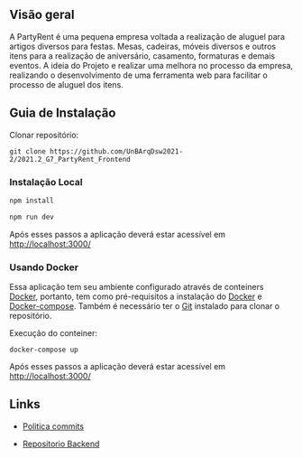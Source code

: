 ## Visão geral

A PartyRent é uma pequena empresa voltada a realização de aluguel para artigos diversos para festas. Mesas, cadeiras, móveis diversos e outros itens para a realização de aniversário, casamento, formaturas e demais eventos. A ideia do Projeto e realizar uma melhora no processo da empresa, realizando o desenvolvimento de uma ferramenta web para facilitar o processo de aluguel dos itens. 




 ## Guia de Instalação

Clonar repositório:

`git clone https://github.com/UnBArqDsw2021-2/2021.2_G7_PartyRent_Frontend`

### Instalação Local


```bash
npm install
```

```bash
npm run dev
```
Após esses passos a aplicação deverá estar acessível em [http://localhost:3000/](0.0.0.0:8080)
  


### Usando Docker

Essa aplicação tem seu ambiente configurado através de conteiners [Docker](https://www.docker.com), portanto, tem como pré-requisitos a instalação do [Docker](https://www.docker.com/get-started) e [Docker-compose](https://docs.docker.com/compose/install/).
Também é necessário ter o [Git](https://git-scm.com) instalado para clonar o repositório.

Execução do conteiner:

`docker-compose up`

Após esses passos a aplicação deverá estar acessível em [http://localhost:3000/](0.0.0.0:8080)

## Links 
-  [Politica commits](https://github.com/UnBArqDsw2021-2/2021.2_G7_PartyRent/blob/master/docs/Base/Extras/PoliticasRepositorio.md) 

-  [Repositorio Backend](https://github.com/UnBArqDsw2021-2/2021.2_G7_PartyRent_Backend) 
